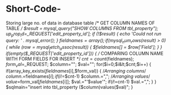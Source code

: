 Short-Code-
===========

Storing large no. of data in database table /* GET COLUMN NAMES OF TABLE */  	$result = mysql_query("SHOW COLUMNS FROM tbl_property"); 	 	$up_prop_id=$_REQUEST['edit_property_id']; 	       if (!$result) {         echo 'Could not run query: ' . mysql_error();       }       $fieldnames=array();       if (mysql_num_rows($result) > 0) {         while ($row = mysql_fetch_assoc($result)) {           $fieldnames[] = $row['Field'];         }       } 	   	  if(empty($_REQUEST['edit_property_id'])) 	  { 	  /* COMPARING COLUMN NAME WITH FORM FIELDS FOR INSERT */ 	   	  $cnt=count($fieldnames); 	  $form_val=$_REQUEST; 	  $column=""; 	  $val=""; 	  for($i=0;$i&lt;$cnt;$i++) 	  { 		  if(array_key_exists($fieldnames[$i],$form_val)) 		  { 			   			  /*Arranging columns*/ 			  $column.=$fieldnames[$i]; 			  if($i!=$cnt-1) 			  $column.=","; 			   			  /*Arranging values*/ 			  $value=$form_val[$fieldnames[$i]]; 			  $val.="'$value'"; 			   if($i!=$cnt-1) 			  $val.=","; 		  } 	  }   $sqlmain="insert into tbl_property ($column)values($val)"; 	  }
